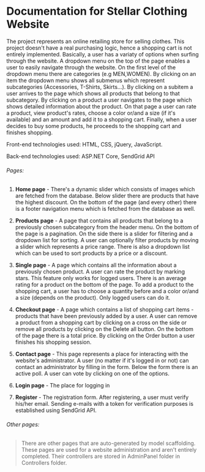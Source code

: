 # Documentation for Stellar Clothing Website

The project represents an online retailing store for selling clothes. This project doesn't have a real purchasing logic, hence a shopping cart is not entirely implemented. Basically, a user has a variaty of options when surfing through the website. A dropdown menu on the top of the page enables a user to easily navigate through the website. On the first level of the dropdown menu there are categories (e.g MEN,WOMEN). By clicking on an item the dropdown menu shows all submenus which represent subcategories (Accessories, T-Shirts, Skirts...). By clicking on a subitem a user arrives to the page which shows all products that belong to that subcategory. By clicking on a product a user navigates to the page which shows detailed information about the product. On that page a user can rate a product, view product's rates, choose a color or/and a size (if it's available) and an amount and add it to a shopping cart. Finally, when a user decides to buy some products, he proceeds to the shopping cart and finishes shopping.

Front-end technologies used: HTML, CSS, jQuery, JavaScript.

Back-end technologies used: ASP.NET Core, SendGrid API

###### Pages:
1. **Home page** - There's a dynamic slider which consists of images which are fetched from the database. Below slider there are products that have the highest discount. On the bottom of the page (and every other) there is a footer navigation menu which is fetched from the database as well. 

2. **Products page** - A page that contains all products that belong to a previously chosen subcategory from the header menu. On the bottom of the page is a pagination. On the side there is a slider for filtering and a dropdown list for sorting. A user can optionally filter products by moving a slider which represents a price range. There is also a dropdown list which can be used to sort products by a price or a discount.

3. **Single page** - A page which contains all the information about a previously chosen product. A user can rate the product by marking stars. This feature only works for logged users. There is an average rating for a product on the bottom of the page. To add a product to the shopping cart, a user has to choose a quantity before and a color or/and a size (depends on the product). Only logged users can do it.

4. **Checkout page** - A page which contains a list of shopping cart items - products that have been previously added by a user. A user can remove a product from a shopping cart by clicking on a cross on the side or remove all products by clicking on the Delete all button. On the bottom of the page there is a total price. By clicking on the Order button a user finishes his shopping session.

5. **Contact page** - This page represents a place for interacting with the website's administrator. A user (no matter if it's logged in or not) can contact an administrator by filling in the form. Below the form there is an active poll. A user can vote by clicking on one of the options.

6. **Login page** - The place for logging in

7. **Register** - The registration form. After registering, a user must verify his/her email. Sending e-mails with a token for verification purposes is established using SendGrid API.

###### Other pages:
> There are other pages that are auto-generated by model scaffolding. These pages are used for a website administration and aren't entirely completed. Their controllers are stored in AdminPanel folder in Controllers folder.
